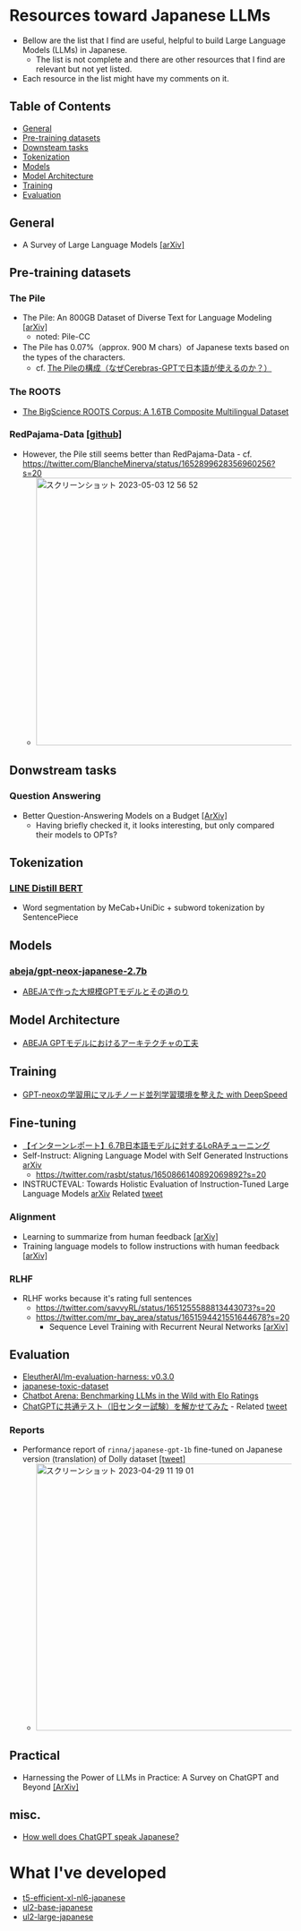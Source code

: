 # Resources toward Japanese LLMs
- Bellow are the list that I find are useful, helpful to build Large Language Models (LLMs) in Japanese.
  - The list is not complete and there are other resources that I find are relevant but not yet listed.
- Each resource in the list might have my comments on it.


## Table of Contents
- [General](#general)
- [Pre-training datasets](#pre-training-datasets)
- [Downsteam tasks](#donwstream-tasks)
- [Tokenization](#tokenization)
- [Models](#models)
- [Model Architecture](#model-architecture)
- [Training](#training)
- [Evaluation](#evaluation)

## General
- A Survey of Large Language Models [[arXiv]](https://arxiv.org/abs/2303.18223)

## Pre-training datasets
### The Pile
- The Pile: An 800GB Dataset of Diverse Text for Language Modeling [[arXiv]](https://arxiv.org/abs/2101.00027)
  - noted: Pile-CC
- The Pile has 0.07%（approx. 900 M chars）of Japanese texts based on the types of the characters.
  - cf. [The Pileの構成（なぜCerebras-GPTで日本語が使えるのか？）](https://staka.jp/wordpress/?p=854)

### The ROOTS
- [The BigScience ROOTS Corpus: A 1.6TB Composite Multilingual Dataset](https://openreview.net/forum?id=UoEw6KigkUn)

### RedPajama-Data [[github]](https://github.com/togethercomputer/RedPajama-Data)
- However, the Pile still seems better than RedPajama-Data - cf. https://twitter.com/BlancheMinerva/status/1652899628356960256?s=20
  - <img width="478" alt="スクリーンショット 2023-05-03 12 56 52" src="https://user-images.githubusercontent.com/8359397/235830208-385c734e-5e3b-4f5c-990c-9b41e6008726.png">


## Donwstream tasks
### Question Answering
- Better Question-Answering Models on a Budget [[ArXiv]](https://arxiv.org/abs/2304.12370v1)
  - Having briefly checked it, it looks interesting, but only compared their models to OPTs?


## Tokenization
### [LINE Distill BERT](https://github.com/line/LINE-DistilBERT-Japanese)
- Word segmentation by MeCab+UniDic + subword tokenization by SentencePiece


## Models
### [abeja/gpt-neox-japanese-2.7b](https://huggingface.co/abeja/gpt-neox-japanese-2.7b)
- [ABEJAで作った大規模GPTモデルとその道のり](https://tech-blog.abeja.asia/entry/abeja-gpt-project-202207)


## Model Architecture
- [ABEJA GPTモデルにおけるアーキテクチャの工夫](https://tech-blog.abeja.asia/entry/abeja-gpt-model-202208)


## Training
- [GPT-neoxの学習用にマルチノード並列学習環境を整えた with DeepSpeed](https://tech-blog.abeja.asia/entry/abeja-gpt-neox-infra-202208)


## Fine-tuning
- [【インターンレポート】6.7B日本語モデルに対するLoRAチューニング](https://engineering.linecorp.com/ja/blog/lora-tuning-for-japanese-model)
- Self-Instruct: Aligning Language Model with Self Generated Instructions [arXiv](https://arxiv.org/abs/2212.10560)
  - https://twitter.com/rasbt/status/1650866140892069892?s=20
- INSTRUCTEVAL: Towards Holistic Evaluation of Instruction-Tuned Large Language Models [arXiv](https://arxiv.org/abs/2306.04757) Related [tweet](https://twitter.com/YiTayML/status/1668302949276356609?s=20)

### Alignment
- Learning to summarize from human feedback [[arXiv]](https://arxiv.org/abs/2009.01325)
- Training language models to follow instructions with human feedback [[arXiv]](https://arxiv.org/abs/2203.02155)

### RLHF
- RLHF works because it's rating full sentences
  -  https://twitter.com/savvyRL/status/1651255588813443073?s=20
  -  https://twitter.com/mr_bay_area/status/1651594421551644678?s=20
      -  Sequence Level Training with Recurrent Neural Networks [[arXiv]](https://arxiv.org/abs/1511.06732)


## Evaluation
- [EleutherAI/lm-evaluation-harness: v0.3.0](https://zenodo.org/record/7413426)
- [japanese-toxic-dataset](https://github.com/inspection-ai/japanese-toxic-dataset)
- [Chatbot Arena: Benchmarking LLMs in the Wild with Elo Ratings](https://lmsys.org/blog/2023-05-03-arena/)
- [ChatGPTに共通テスト（旧センター試験）を解かせてみた](https://note.com/usutaku/n/n75b6f4bf4e05) - Related [tweet](https://twitter.com/awakia/status/1667826415193169920?s=20)

### Reports
- Performance report of `rinna/japanese-gpt-1b` fine-tuned on Japanese version (translation) of Dolly dataset [[tweet]](https://twitter.com/kun1em0n/status/1651849601505464320?s=20)
  - <img width="477" alt="スクリーンショット 2023-04-29 11 19 01" src="https://user-images.githubusercontent.com/8359397/235279258-1c28d56e-dd6d-4eda-82b5-a0ab02555439.png">

## Practical
- Harnessing the Power of LLMs in Practice: A Survey on ChatGPT and Beyond [[ArXiv]](https://arxiv.org/abs/2304.13712)


## misc.
- [How well does ChatGPT speak Japanese?](https://passaglia.jp/gpt-japanese/)


# What I've developed
- [t5-efficient-xl-nl6-japanese](https://huggingface.co/JapaNLP/t5-efficient-xl-nl6-japanese)
- [ul2-base-japanese](https://huggingface.co/JapaNLP/ul2-base-japanese)
- [ul2-large-japanese](https://huggingface.co/JapaNLP/ul2-large-japanese)
